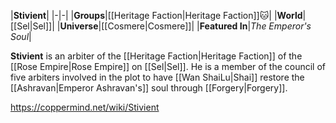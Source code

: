 |**Stivient**|
|-|-|
|**Groups**|[[Heritage Faction\|Heritage Faction]]🐱︎|
|**World**|[[Sel\|Sel]]|
|**Universe**|[[Cosmere\|Cosmere]]|
|**Featured In**|*The Emperor's Soul*|

**Stivient** is an arbiter of the [[Heritage Faction\|Heritage Faction]] of the [[Rose Empire\|Rose Empire]] on [[Sel\|Sel]]. He is a member of the council of five arbiters involved in the plot to have [[Wan ShaiLu\|Shai]] restore the [[Ashravan\|Emperor Ashravan's]] soul through [[Forgery\|Forgery]].



https://coppermind.net/wiki/Stivient